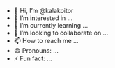- 👋 Hi, I’m @kalakoitor
- 👀 I’m interested in ...
- 🌱 I’m currently learning ...
- 💞️ I’m looking to collaborate on ...
- 📫 How to reach me ...
- 😄 Pronouns: ...
- ⚡ Fun fact: ...

<!---
kalakoitor/kalakoitor is a ✨ special ✨ repository because its `README.md` (this file) appears on your GitHub profile.
You can click the Preview link to take a look at your changes.
--->
